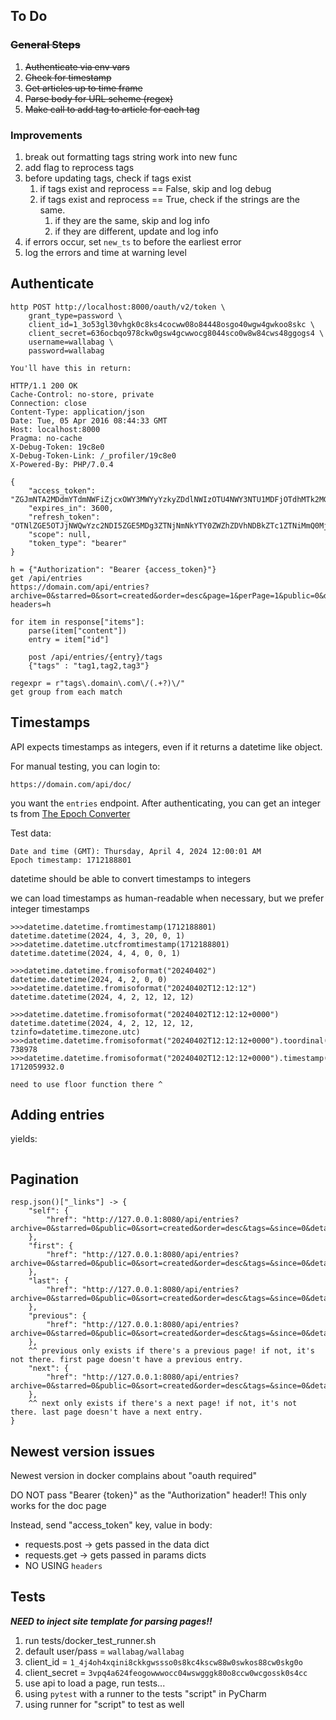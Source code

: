 ## To Do

### ~~General Steps~~
1. ~~Authenticate via env vars~~
2. ~~Check for timestamp~~
3. ~~Get articles up to time frame~~
4. ~~Parse body for URL scheme (regex)~~
5. ~~Make call to add tag to article for each tag~~

### Improvements
1. break out formatting tags string work into new func
2. add flag to reprocess tags
3. before updating tags, check if tags exist
   1. if tags exist and reprocess == False, skip and log debug
   2. if tags exist and reprocess == True, check if the strings are the same.
      1. if they are the same, skip and log info
      2. if they are different, update and log info
4. if errors occur, set `new_ts` to before the earliest error
5. log the errors and time at warning level

## Authenticate

```
http POST http://localhost:8000/oauth/v2/token \
    grant_type=password \
    client_id=1_3o53gl30vhgk0c8ks4cocww08o84448osgo40wgw4gwkoo8skc \
    client_secret=636ocbqo978ckw0gsw4gcwwocg8044sco0w8w84cws48ggogs4 \
    username=wallabag \
    password=wallabag

You'll have this in return:

HTTP/1.1 200 OK
Cache-Control: no-store, private
Connection: close
Content-Type: application/json
Date: Tue, 05 Apr 2016 08:44:33 GMT
Host: localhost:8000
Pragma: no-cache
X-Debug-Token: 19c8e0
X-Debug-Token-Link: /_profiler/19c8e0
X-Powered-By: PHP/7.0.4

{
    "access_token": "ZGJmNTA2MDdmYTdmNWFiZjcxOWY3MWYyYzkyZDdlNWIzOTU4NWY3NTU1MDFjOTdhMTk2MGI3YjY1ZmI2NzM5MA",
    "expires_in": 3600,
    "refresh_token": "OTNlZGE5OTJjNWQwYzc2NDI5ZGE5MDg3ZTNjNmNkYTY0ZWZhZDVhNDBkZTc1ZTNiMmQ0MjQ0OThlNTFjNTQyMQ",
    "scope": null,
    "token_type": "bearer"
}
```

```
h = {"Authorization": "Bearer {access_token}"}
get /api/entries
https://domain.com/api/entries?archive=0&starred=0&sort=created&order=desc&page=1&perPage=1&public=0&detail=full
headers=h

for item in response["items"]:
    parse(item["content"])
    entry = item["id"]
    
    post /api/entries/{entry}/tags
    {"tags" : "tag1,tag2,tag3"}
    
regexpr = r"tags\.domain\.com\/(.+?)\/"
get group from each match
```

## Timestamps

API expects timestamps as integers, even if it returns a datetime like object.

For manual testing, you can login to:

```
https://domain.com/api/doc/
```

you want the `entries` endpoint. After authenticating, you can get an integer ts from [The Epoch Converter](https://www.epochconverter.com/)

Test data:

```
Date and time (GMT): Thursday, April 4, 2024 12:00:01 AM
Epoch timestamp: 1712188801
```

datetime should be able to convert timestamps to integers

we can load timestamps as human-readable when necessary, but we prefer integer timestamps

```
>>>datetime.datetime.fromtimestamp(1712188801)
datetime.datetime(2024, 4, 3, 20, 0, 1)
>>>datetime.datetime.utcfromtimestamp(1712188801)
datetime.datetime(2024, 4, 4, 0, 0, 1)

>>>datetime.datetime.fromisoformat("20240402")
datetime.datetime(2024, 4, 2, 0, 0)
>>>datetime.datetime.fromisoformat("20240402T12:12:12")
datetime.datetime(2024, 4, 2, 12, 12, 12)

>>>datetime.datetime.fromisoformat("20240402T12:12:12+0000")
datetime.datetime(2024, 4, 2, 12, 12, 12, tzinfo=datetime.timezone.utc)
>>>datetime.datetime.fromisoformat("20240402T12:12:12+0000").toordinal()
738978
>>>datetime.datetime.fromisoformat("20240402T12:12:12+0000").timestamp()
1712059932.0

need to use floor function there ^
```


## Adding entries

yields:

```

```

## Pagination

```
resp.json()["_links"] -> {
    "self": {
        "href": "http://127.0.0.1:8080/api/entries?archive=0&starred=0&public=0&sort=created&order=desc&tags=&since=0&detail=full&page=1&perPage=100"
    },
    "first": {
        "href": "http://127.0.0.1:8080/api/entries?archive=0&starred=0&public=0&sort=created&order=desc&tags=&since=0&detail=full&page=1&perPage=100"
    },
    "last": {
        "href": "http://127.0.0.1:8080/api/entries?archive=0&starred=0&public=0&sort=created&order=desc&tags=&since=0&detail=full&page=48&perPage=100"
    },
    "previous": {
        "href": "http://127.0.0.1:8080/api/entries?archive=0&starred=0&public=0&sort=created&order=desc&tags=&since=0&detail=full&page=47&perPage=100"
    },
    ^^ previous only exists if there's a previous page! if not, it's not there. first page doesn't have a previous entry.
    "next": {
        "href": "http://127.0.0.1:8080/api/entries?archive=0&starred=0&public=0&sort=created&order=desc&tags=&since=0&detail=full&page=2&perPage=100"
    },
    ^^ next only exists if there's a next page! if not, it's not there. last page doesn't have a next entry.
}
```


## Newest version issues

Newest version in docker complains about "oauth required"

DO NOT pass "Bearer {token}" as the "Authorization" header!! This only works for the doc page

Instead, send "access_token" key, value in body:
* requests.post -> gets passed in the data dict
* requests.get -> gets passed in params dicts
* NO USING `headers`

## Tests

___NEED to inject site template for parsing pages!!___

1. run tests/docker_test_runner.sh
1. default user/pass = `wallabag/wallabag`
1. client_id = `1_4j4oh4xqini8ckkgwssso0s8kc4kscw88w0swkos88cw0skg0o`
1. client_secret = `3vpq4a624feogowwwocc04wswgggk80o8ccw0wcgossk0s4cc`
1. use api to load a page, run tests...
1. using `pytest` with a runner to the tests "script" in PyCharm
1. using runner for "script" to test as well
